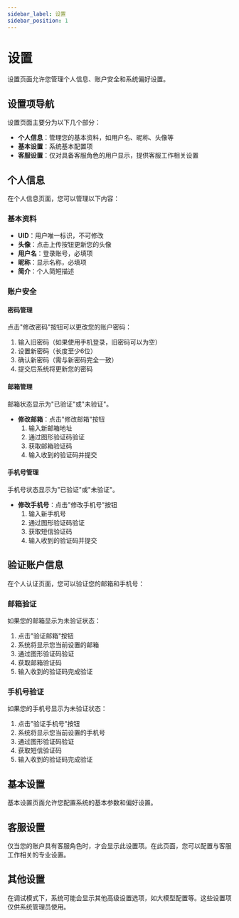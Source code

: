 ```yaml
---
sidebar_label: 设置
sidebar_position: 1
---
```


# 设置

设置页面允许您管理个人信息、账户安全和系统偏好设置。

## 设置项导航

设置页面主要分为以下几个部分：

- **个人信息**：管理您的基本资料，如用户名、昵称、头像等
- **基本设置**：系统基本配置项
- **客服设置**：仅对具备客服角色的用户显示，提供客服工作相关设置

## 个人信息

在个人信息页面，您可以管理以下内容：

### 基本资料

- **UID**：用户唯一标识，不可修改
- **头像**：点击上传按钮更新您的头像
- **用户名**：登录账号，必填项
- **昵称**：显示名称，必填项
- **简介**：个人简短描述

### 账户安全

#### 密码管理

点击"修改密码"按钮可以更改您的账户密码：

1. 输入旧密码（如果使用手机登录，旧密码可以为空）
2. 设置新密码（长度至少6位）
3. 确认新密码（需与新密码完全一致）
4. 提交后系统将更新您的密码

#### 邮箱管理

邮箱状态显示为"已验证"或"未验证"。

- **修改邮箱**：点击"修改邮箱"按钮
  1. 输入新邮箱地址
  2. 通过图形验证码验证
  3. 获取邮箱验证码
  4. 输入收到的验证码并提交

#### 手机号管理

手机号状态显示为"已验证"或"未验证"。

- **修改手机号**：点击"修改手机号"按钮
  1. 输入新手机号
  2. 通过图形验证码验证
  3. 获取短信验证码
  4. 输入收到的验证码并提交

## 验证账户信息

在个人认证页面，您可以验证您的邮箱和手机号：

### 邮箱验证

如果您的邮箱显示为未验证状态：

1. 点击"验证邮箱"按钮
2. 系统将显示您当前设置的邮箱
3. 通过图形验证码验证
4. 获取邮箱验证码
5. 输入收到的验证码完成验证

### 手机号验证

如果您的手机号显示为未验证状态：

1. 点击"验证手机号"按钮
2. 系统将显示您当前设置的手机号
3. 通过图形验证码验证
4. 获取短信验证码
5. 输入收到的验证码完成验证

## 基本设置

基本设置页面允许您配置系统的基本参数和偏好设置。

## 客服设置

仅当您的账户具有客服角色时，才会显示此设置项。在此页面，您可以配置与客服工作相关的专业设置。

## 其他设置

在调试模式下，系统可能会显示其他高级设置选项，如大模型配置等。这些设置项仅供系统管理员使用。
